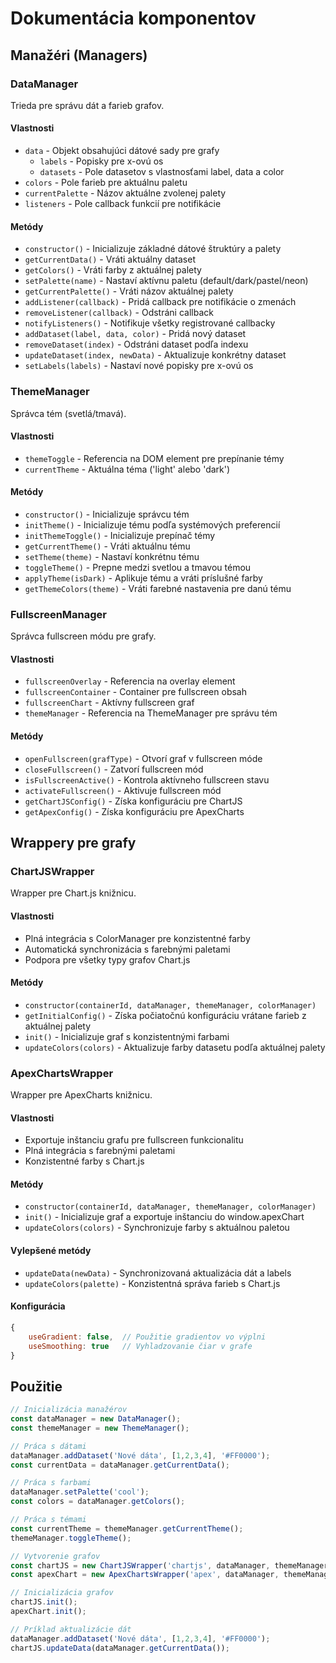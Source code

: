 # Dokumentácia komponentov

## Manažéri (Managers)

### DataManager
Trieda pre správu dát a farieb grafov.

#### Vlastnosti
- `data` - Objekt obsahujúci dátové sady pre grafy
  - `labels` - Popisky pre x-ovú os
  - `datasets` - Pole datasetov s vlastnosťami label, data a color
- `colors` - Pole farieb pre aktuálnu paletu
- `currentPalette` - Názov aktuálne zvolenej palety
- `listeners` - Pole callback funkcií pre notifikácie

#### Metódy
- `constructor()` - Inicializuje základné dátové štruktúry a palety
- `getCurrentData()` - Vráti aktuálny dataset
- `getColors()` - Vráti farby z aktuálnej palety
- `setPalette(name)` - Nastaví aktívnu paletu (default/dark/pastel/neon)
- `getCurrentPalette()` - Vráti názov aktuálnej palety
- `addListener(callback)` - Pridá callback pre notifikácie o zmenách
- `removeListener(callback)` - Odstráni callback
- `notifyListeners()` - Notifikuje všetky registrované callbacky
- `addDataset(label, data, color)` - Pridá nový dataset
- `removeDataset(index)` - Odstráni dataset podľa indexu
- `updateDataset(index, newData)` - Aktualizuje konkrétny dataset
- `setLabels(labels)` - Nastaví nové popisky pre x-ovú os

### ThemeManager
Správca tém (svetlá/tmavá).

#### Vlastnosti
- `themeToggle` - Referencia na DOM element pre prepínanie témy
- `currentTheme` - Aktuálna téma ('light' alebo 'dark')

#### Metódy
- `constructor()` - Inicializuje správcu tém
- `initTheme()` - Inicializuje tému podľa systémových preferencií
- `initThemeToggle()` - Inicializuje prepínač témy
- `getCurrentTheme()` - Vráti aktuálnu tému
- `setTheme(theme)` - Nastaví konkrétnu tému
- `toggleTheme()` - Prepne medzi svetlou a tmavou témou
- `applyTheme(isDark)` - Aplikuje tému a vráti príslušné farby
- `getThemeColors(theme)` - Vráti farebné nastavenia pre danú tému

### FullscreenManager
Správca fullscreen módu pre grafy.

#### Vlastnosti
- `fullscreenOverlay` - Referencia na overlay element
- `fullscreenContainer` - Container pre fullscreen obsah
- `fullscreenChart` - Aktívny fullscreen graf
- `themeManager` - Referencia na ThemeManager pre správu tém

#### Metódy
- `openFullscreen(grafType)` - Otvorí graf v fullscreen móde
- `closeFullscreen()` - Zatvorí fullscreen mód
- `isFullscreenActive()` - Kontrola aktívneho fullscreen stavu
- `activateFullscreen()` - Aktivuje fullscreen mód
- `getChartJSConfig()` - Získa konfiguráciu pre ChartJS
- `getApexConfig()` - Získa konfiguráciu pre ApexCharts

## Wrappery pre grafy

### ChartJSWrapper
Wrapper pre Chart.js knižnicu.

#### Vlastnosti
- Plná integrácia s ColorManager pre konzistentné farby
- Automatická synchronizácia s farebnými paletami
- Podpora pre všetky typy grafov Chart.js

#### Metódy
- `constructor(containerId, dataManager, themeManager, colorManager)`
- `getInitialConfig()` - Získa počiatočnú konfiguráciu vrátane farieb z aktuálnej palety
- `init()` - Inicializuje graf s konzistentnými farbami
- `updateColors(colors)` - Aktualizuje farby datasetu podľa aktuálnej palety

### ApexChartsWrapper
Wrapper pre ApexCharts knižnicu.

#### Vlastnosti
- Exportuje inštanciu grafu pre fullscreen funkcionalitu
- Plná integrácia s farebnými paletami
- Konzistentné farby s Chart.js

#### Metódy
- `constructor(containerId, dataManager, themeManager, colorManager)`
- `init()` - Inicializuje graf a exportuje inštanciu do window.apexChart
- `updateColors(colors)` - Synchronizuje farby s aktuálnou paletou

#### Vylepšené metódy
- `updateData(newData)` - Synchronizovaná aktualizácia dát a labels
- `updateColors(palette)` - Konzistentná správa farieb s Chart.js

#### Konfigurácia
```javascript
{
    useGradient: false,  // Použitie gradientov vo výplni
    useSmoothing: true   // Vyhladzovanie čiar v grafe
}
```

## Použitie

```javascript
// Inicializácia manažérov
const dataManager = new DataManager();
const themeManager = new ThemeManager();

// Práca s dátami
dataManager.addDataset('Nové dáta', [1,2,3,4], '#FF0000');
const currentData = dataManager.getCurrentData();

// Práca s farbami
dataManager.setPalette('cool');
const colors = dataManager.getColors();

// Práca s témami
const currentTheme = themeManager.getCurrentTheme();
themeManager.toggleTheme();

// Vytvorenie grafov
const chartJS = new ChartJSWrapper('chartjs', dataManager, themeManager);
const apexChart = new ApexChartsWrapper('apex', dataManager, themeManager);

// Inicializácia grafov
chartJS.init();
apexChart.init();

// Príklad aktualizácie dát
dataManager.addDataset('Nové dáta', [1,2,3,4], '#FF0000');
chartJS.updateData(dataManager.getCurrentData());
```
